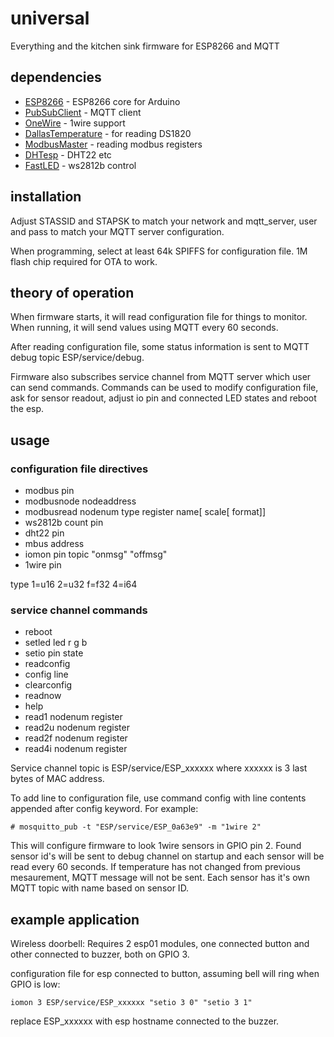 # universal
Everything and the kitchen sink firmware for ESP8266 and MQTT

## dependencies
* [ESP8266](https://github.com/esp8266/Arduino) - ESP8266 core for Arduino
* [PubSubClient](https://github.com/knolleary/pubsubclient) - MQTT client
* [OneWire](https://www.pjrc.com/teensy/td_libs_OneWire.html) - 1wire support
* [DallasTemperature](https://github.com/milesburton/Arduino-Temperature-Control-Library) - for reading DS1820
* [ModbusMaster](https://github.com/4-20ma/ModbusMaster) - reading modbus registers
* [DHTesp](https://desire.giesecke.tk/index.php/2018/01/30/esp32-dht11/) - DHT22 etc
* [FastLED](https://github.com/FastLED/FastLED) - ws2812b control

## installation
Adjust STASSID and STAPSK to match your network and mqtt_server, user and pass to match your MQTT server configuration.

When programming, select at least 64k SPIFFS for configuration file. 1M flash chip required for OTA to work.

## theory of operation
When firmware starts, it will read configuration file for things to monitor. When running, it will send values using MQTT every 60 seconds.

After reading configuration file, some status information is sent to MQTT debug topic ESP/service/debug.

Firmware also subscribes service channel from MQTT server which user can send commands. Commands can be used to modify configuration file, ask for sensor readout, adjust io pin and connected LED states and reboot the esp.

## usage
### configuration file directives
- modbus pin
- modbusnode nodeaddress
- modbusread nodenum type register name[ scale[ format]]
- ws2812b count pin
- dht22 pin
- mbus address
- iomon pin topic "onmsg" "offmsg"
- 1wire pin

type 1=u16 2=u32 f=f32 4=i64

### service channel commands
- reboot
- setled led r g b 
- setio pin state
- readconfig
- config line
- clearconfig
- readnow
- help
- read1 nodenum register
- read2u nodenum register
- read2f nodenum register
- read4i nodenum register

Service channel topic is ESP/service/ESP_xxxxxx where xxxxxx is 3 last bytes of MAC address.

To add line to configuration file, use command config with line contents appended after config keyword. For example:

```
# mosquitto_pub -t "ESP/service/ESP_0a63e9" -m "1wire 2"
```

This will configure firmware to look 1wire sensors in GPIO pin 2. Found sensor id's will be sent to debug channel on startup and each sensor will be read every 60 seconds. If temperature has not changed from previous mesaurement, MQTT message will not be sent. Each sensor has it's own MQTT topic with name based on sensor ID.

## example application
Wireless doorbell:
Requires 2 esp01 modules, one connected button and other connected to buzzer, both on GPIO 3.

configuration file for esp connected to button, assuming bell will ring when GPIO is low:
```
iomon 3 ESP/service/ESP_xxxxxx "setio 3 0" "setio 3 1"
```
replace ESP_xxxxxx with esp hostname connected to the buzzer.
